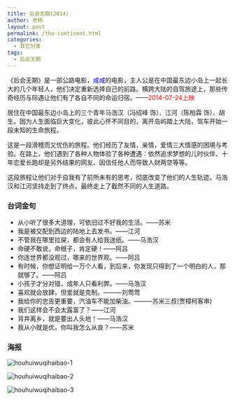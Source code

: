 ```yaml
---
title: 后会无期(2014)
author: 老杨
layout: post
permalink: /the-continent.html
categories:
  - 其它分类
tags:
  - 后会无期
---
```

《后会无期》是一部公路电影，<span style="color: #0000ff;">咸咸</span>的电影，主人公是在中国最东边小岛上一起长大的几个年轻人，他们决定重新选择自己的前路。横跨大陆的自驾旅途上，那些传奇经历与际遇让他们有了各自不同的命运归宿。——<span style="color: #ff0000;">2014-07-24上映</span>  


  
居住在中国最东边小岛上的三个青年马浩汉（冯绍峰 饰）、江河（陈柏霖 饰）、胡生。因为人生面临巨大变化，彼此心怀不同目的，离开岛屿踏上大陆，驾车开始一段未知的生命旅程。 　　

这是一段滑稽而又忧伤的旅程。他们经历了友情，亲情，爱情三大情感的困境与考验。在路上，他们遇到了各种人物体验了各种遭遇：依然追求梦想的儿时伙伴、十年恋爱长跑却是另外结果的网友、因信任他人而导致人财两空等等。 　　

这段旅程让他们对于自我有了前所未有的思考，彻底改变了他们的人生轨迹。马浩汉和江河坚持走到了终点，最终走上了截然不同的人生道路。

### 台词金句

  * 从小听了很多大道理，可依旧过不好我的生活。——苏米
  * 我是被交配到西边的陆地上去发书。——江河
  * 不管我在哪里拉屎，都会有人给我送纸。——马浩汉
  * 命硬不敢说，命根子，肯定硬！——阿吕
  * 你连世界都没观过，哪来的世界观。——阿吕
  * 有时候，你想证明给一万个人看，到后来，你发现只得到了一个明白的人，那就够了。——阿吕
  * 小孩子才分对错，成年人只看利弊。——马浩汉
  * 喜欢就会放肆，但爱就是克制。———刘莺莺
  * 我给你的忠告更重要，汽油车不能加柴油。———苏米三叔(贾樟柯客串)
  * 我们这样会不会太露富了？——江河
  * 背井离乡，就是要出人头地！——马浩汉
  * 我从小就是优，你叫我怎么从良？——苏米

### 海报

![houhuiwuqihaibao-1][1]

![houhuiwuqihaibao-2][2]

![houhuiwuqihaibao-3][3]

 [1]: http://cyhour.com/wp-content/uploads/2014/07/houhuiwuqihaibao-1.jpg
 [2]: http://cyhour.com/wp-content/uploads/2014/07/houhuiwuqihaibao-2.jpg
 [3]: http://cyhour.com/wp-content/uploads/2014/07/houhuiwuqihaibao-3.jpg